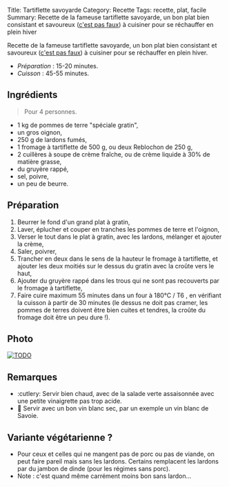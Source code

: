 Title: Tartiflette savoyarde
Category: Recette
Tags: recette, plat, facile
Summary: Recette de la fameuse tartiflette savoyarde, un bon plat bien consistant et savoureux ([c'est pas faux](https://kaamelott-soundboard.2ec0b4.fr/#son/cest_pas_faux1)) à cuisiner pour se réchauffer en plein hiver

Recette de la fameuse tartiflette savoyarde, un bon plat bien consistant et savoureux ([c'est pas faux](https://kaamelott-soundboard.2ec0b4.fr/#son/cest_pas_faux1)) à cuisiner pour se réchauffer en plein hiver.

- *Préparation* : 15-20 minutes.
- *Cuisson* : 45-55 minutes.

## Ingrédients
> Pour 4 personnes.

- 1 kg de pommes de terre "spéciale gratin",
- un gros oignon,
- 250 g de lardons fumés,
- 1 fromage à tartiflette de 500 g, ou deux Reblochon de 250 g,
- 2 cuillères à soupe de crème fraîche, ou de crème liquide à 30% de matière grasse,
- du gruyère rappé,
- sel, poivre,
- un peu de beurre.

## Préparation
1. Beurrer le fond d'un grand plat à gratin,
2. Laver, éplucher et couper en tranches les pommes de terre et l'oignon,
3. Verser le tout dans le plat à gratin, avec les lardons, mélanger et ajouter la crème,
4. Saler, poivrer,
5. Trancher en deux dans le sens de la hauteur le fromage à tartiflette, et ajouter les deux moitiés sur le dessus du gratin avec la croûte vers le haut,
6. Ajouter du gruyère rappé dans les trous qui ne sont pas recouverts par le fromage à tartiflette,
7. Faire cuire maximum 55 minutes dans un four à 180°C / T6 <i class="fa fa-thermometer-full" aria-hidden="true"></i>, en vérifiant la cuisson à partir de 30 minutes (le dessus ne doit pas cramer, les pommes de terres doivent être bien cuites et tendres, la croûte du fromage doit être un peu dure !).

## Photo
[![TODO]({filename}images/blank.png)](#)

## Remarques
- :cutlery: Servir bien chaud, avec de la salade verte assaisonnée avec une petite vinaigrette pas trop acide.
- :wine_glass: Servir avec un bon vin blanc sec, par un exemple un vin blanc de Savoie.

## Variante végétarienne ?
- Pour ceux et celles qui ne mangent pas de porc ou pas de viande, on peut faire pareil mais sans les lardons. Certains remplacent les lardons par du jambon de dinde (pour les régimes sans porc).
- Note : c'est quand même carrément moins bon sans lardon...

